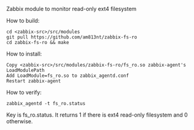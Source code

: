 Zabbix module to monitor read-only ext4 filesystem

How to build:

```
cd <zabbix-src>/src/modules
git pull https://github.com/am813nt/zabbix-fs-ro
cd zabbix-fs-ro && make
```

How to install:
```
Copy <zabbix-src>/src/modules/zabbix-fs-ro/fs_ro.so zabbix-agent's LoadModulePath
Add LoadModule=fs_ro.so to zabbix_agentd.conf
Restart zabbix-agent
```

How to verify:
```
zabbix_agentd -t fs_ro.status
```

Key is fs_ro.status.
It returns 1 if there is ext4 read-only filesystem and 0 otherwise.




